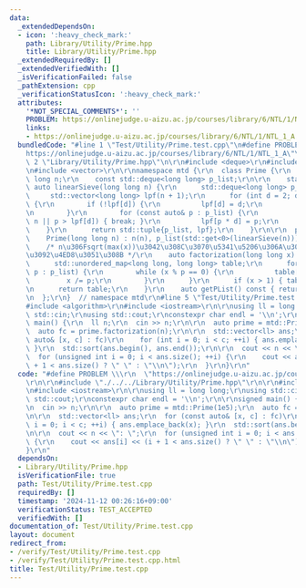 ```yaml
---
data:
  _extendedDependsOn:
  - icon: ':heavy_check_mark:'
    path: Library/Utility/Prime.hpp
    title: Library/Utility/Prime.hpp
  _extendedRequiredBy: []
  _extendedVerifiedWith: []
  _isVerificationFailed: false
  _pathExtension: cpp
  _verificationStatusIcon: ':heavy_check_mark:'
  attributes:
    '*NOT_SPECIAL_COMMENTS*': ''
    PROBLEM: https://onlinejudge.u-aizu.ac.jp/courses/library/6/NTL/1/NTL_1_A
    links:
    - https://onlinejudge.u-aizu.ac.jp/courses/library/6/NTL/1/NTL_1_A
  bundledCode: "#line 1 \"Test/Utility/Prime.test.cpp\"\n#define PROBLEM \\\r\n  \"\
    https://onlinejudge.u-aizu.ac.jp/courses/library/6/NTL/1/NTL_1_A\"\r\n\r\n#line\
    \ 2 \"Library/Utility/Prime.hpp\"\n\r\n#include <deque>\r\n#include <unordered_map>\r\
    \n#include <vector>\r\n\r\nnamespace mtd {\r\n  class Prime {\r\n    const long\
    \ long n;\r\n    const std::deque<long long> p_list;\r\n\r\n    static inline\
    \ auto linearSieve(long long n) {\r\n      std::deque<long long> p_list;\r\n \
    \     std::vector<long long> lpf(n + 1);\r\n      for (int d = 2; d < n + 1; ++d)\
    \ {\r\n        if (!lpf[d]) {\r\n          lpf[d] = d;\r\n          p_list.emplace_back(d);\r\
    \n        }\r\n        for (const auto& p : p_list) {\r\n          if (p * d >\
    \ n || p > lpf[d]) { break; }\r\n          lpf[p * d] = p;\r\n        }\r\n  \
    \    }\r\n      return std::tuple{p_list, lpf};\r\n    }\r\n\r\n  public:\r\n\
    \    Prime(long long n) : n(n), p_list(std::get<0>(linearSieve(n))) {}\r\n\r\n\
    \    /* n\u306Fsqrt(max(x))\u3042\u308C\u3070\u5341\u5206\u306A\u306E\u3067\u6C17\
    \u3092\u4ED8\u3051\u308B */\r\n    auto factorization(long long x) const {\r\n\
    \      std::unordered_map<long long, long long> table;\r\n      for (const auto&\
    \ p : p_list) {\r\n        while (x % p == 0) {\r\n          table[p]++;\r\n \
    \         x /= p;\r\n        }\r\n      }\r\n      if (x > 1) { table[x]++; }\r\
    \n      return table;\r\n    }\r\n    auto getPList() const { return p_list; }\r\
    \n  };\r\n}  // namespace mtd\r\n#line 5 \"Test/Utility/Prime.test.cpp\"\n\r\n\
    #include <algorithm>\r\n#include <iostream>\r\n\r\nusing ll = long long;\r\nusing\
    \ std::cin;\r\nusing std::cout;\r\nconstexpr char endl = '\\n';\r\n\r\nsigned\
    \ main() {\r\n  ll n;\r\n  cin >> n;\r\n\r\n  auto prime = mtd::Prime(1e5);\r\n\
    \  auto fc = prime.factorization(n);\r\n\r\n  std::vector<ll> ans;\r\n  for (const\
    \ auto& [x, c] : fc)\r\n    for (int i = 0; i < c; ++i) { ans.emplace_back(x);\
    \ }\r\n  std::sort(ans.begin(), ans.end());\r\n\r\n  cout << n << \": \";\r\n\
    \  for (unsigned int i = 0; i < ans.size(); ++i) {\r\n    cout << ans[i] << (i\
    \ + 1 < ans.size() ? \" \" : \"\\n\");\r\n  }\r\n}\r\n"
  code: "#define PROBLEM \\\r\n  \"https://onlinejudge.u-aizu.ac.jp/courses/library/6/NTL/1/NTL_1_A\"\
    \r\n\r\n#include \"./../../Library/Utility/Prime.hpp\"\r\n\r\n#include <algorithm>\r\
    \n#include <iostream>\r\n\r\nusing ll = long long;\r\nusing std::cin;\r\nusing\
    \ std::cout;\r\nconstexpr char endl = '\\n';\r\n\r\nsigned main() {\r\n  ll n;\r\
    \n  cin >> n;\r\n\r\n  auto prime = mtd::Prime(1e5);\r\n  auto fc = prime.factorization(n);\r\
    \n\r\n  std::vector<ll> ans;\r\n  for (const auto& [x, c] : fc)\r\n    for (int\
    \ i = 0; i < c; ++i) { ans.emplace_back(x); }\r\n  std::sort(ans.begin(), ans.end());\r\
    \n\r\n  cout << n << \": \";\r\n  for (unsigned int i = 0; i < ans.size(); ++i)\
    \ {\r\n    cout << ans[i] << (i + 1 < ans.size() ? \" \" : \"\\n\");\r\n  }\r\n\
    }\r\n"
  dependsOn:
  - Library/Utility/Prime.hpp
  isVerificationFile: true
  path: Test/Utility/Prime.test.cpp
  requiredBy: []
  timestamp: '2024-11-12 00:26:16+09:00'
  verificationStatus: TEST_ACCEPTED
  verifiedWith: []
documentation_of: Test/Utility/Prime.test.cpp
layout: document
redirect_from:
- /verify/Test/Utility/Prime.test.cpp
- /verify/Test/Utility/Prime.test.cpp.html
title: Test/Utility/Prime.test.cpp
---
```


